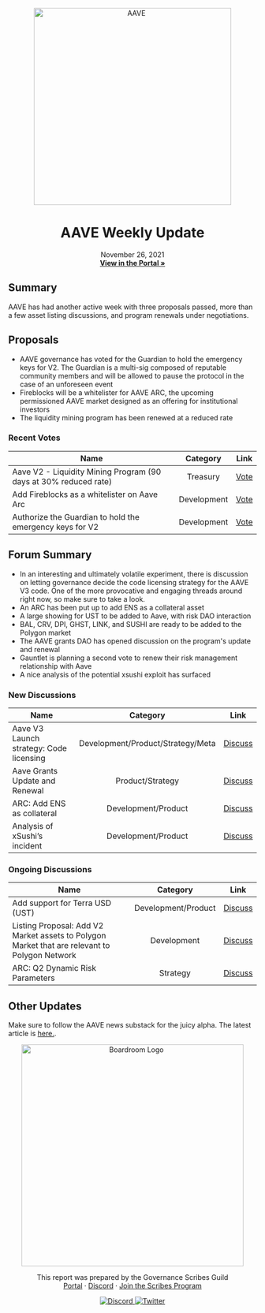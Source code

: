 <p align="center">
  <a href="http://app.boardroom.info/aave">
    <img src="https://pakimhostedimages.s3.amazonaws.com/0+DdTT4AumgM-dIVzz.jpg" alt="AAVE" width="400" />
  </a>
  <h1 align="center">AAVE Weekly Update</h1>
  <p align="center">
    November 26, 2021
  <br />
  <a href="http://app.boardroom.info/aave"><strong>View in the Portal »</strong></a>
  <br />
  </p>
</p>

## Summary

AAVE has had another active week with three proposals passed, more than a few asset listing discussions, and program renewals under negotiations. 

## Proposals

* AAVE governance has voted for the Guardian to hold the emergency keys for V2. The Guardian is a multi-sig composed of reputable community members and will be allowed to pause the protocol in the case of an unforeseen event 
* Fireblocks will be a whitelister for AAVE ARC, the upcoming permissioned AAVE market designed as an offering for institutional investors
* The liquidity mining program has been renewed at a reduced rate

### Recent Votes

| Name          | Category      | Link   |
| ------------- |:-------------:| :-----:|
| Aave V2 - Liquidity Mining Program (90 days at 30% reduced rate) | Treasury | [Vote](https://app.boardroom.info/aave/proposal/cHJvcG9zYWw6YWF2ZTpkZWZhdWx0OjQ3)
| Add Fireblocks as a whitelister on Aave Arc | Development | [Vote](https://app.boardroom.info/aave/proposal/cHJvcG9zYWw6YWF2ZTpkZWZhdWx0OjQ4)
| Authorize the Guardian to hold the emergency keys for V2 | Development | [Vote](https://app.boardroom.info/aave/proposal/cHJvcG9zYWw6YWF2ZTpkZWZhdWx0OjQ5)

## Forum Summary

* In an interesting and ultimately volatile experiment, there is discussion on letting governance decide the code licensing strategy for the AAVE V3 code. One of the more provocative and engaging threads around right now, so make sure to take a look.
* An ARC has been put up to add ENS as a collateral asset
* A large showing for UST to be added to Aave, with risk DAO interaction
* BAL, CRV, DPI, GHST, LINK, and SUSHI are ready to be added to the Polygon market
* The AAVE grants DAO has opened discussion on the program's update and renewal
* Gauntlet is planning a second vote to renew their risk management relationship with Aave
* A nice analysis of the potential xsushi exploit has surfaced

### New Discussions

| Name          | Category      | Link   |
| ------------- |:-------------:| :-----:|
| Aave V3 Launch strategy: Code licensing | Development/Product/Strategy/Meta | [Discuss](https://governance.aave.com/t/aave-v3-launch-strategy-code-licensing/6316)
| Aave Grants Update and Renewal | Product/Strategy | [Discuss](https://governance.aave.com/t/aave-grants-update-and-renewal/6371)
| ARC: Add ENS as collateral | Development/Product | [Discuss](https://governance.aave.com/t/arc-add-ens-as-collateral/6342)
| Analysis of xSushi’s incident | Development/Product | [Discuss](https://governance.aave.com/t/analysis-of-xsushis-incident/6335)

### Ongoing Discussions

| Name          | Category      | Link   |
| ------------- |:-------------:| :-----:|
| Add support for Terra USD (UST) | Development/Product | [Discuss](https://governance.aave.com/t/add-support-for-terra-usd-ust/6003)
| Listing Proposal: Add V2 Market assets to Polygon Market that are relevant to Polygon Network | Development | [Discuss](https://governance.aave.com/t/listing-proposal-add-v2-market-assets-to-polygon-market-that-are-relevant-to-polygon-network/5511)
| ARC: Q2 Dynamic Risk Parameters | Strategy | [Discuss](https://governance.aave.com/t/arc-q2-dynamic-risk-parameters/5955/10)

## Other Updates

Make sure to follow the AAVE news substack for the juicy alpha. The latest article is [here.](https://aavenews.substack.com/p/aave-news-fireblocks-aip-centrifuge).

<p align="center">
  <a href="http://app.boardroom.info/">
    <img src="https://i.ibb.co/PFcchnQ/boardroom.png" alt="Boardroom Logo" width="450" />
  </a>
</p>

<p align="center">
	This report was prepared by the Governance Scribes Guild
  <br />
  <a href="http://boardroom.info/">Portal</a>
  ·
  <a href="https://discord.com/invite/tgrTFg9">Discord</a>
  ·
  <a href="https://boardroom.mirror.xyz/JHrN8nVy_J4C7Xzj37zoyPANg0ZnNszhWy9YOZHC0lM">Join the Scribes Program</a>
</p>

<p align="center">
  <a href="https://discord.gg/CEZ8WfuK8s">
    <img src="https://img.shields.io/badge/Discord-Join-7289da?style=for-the-badge&logo=discord&logoColor=white" alt="Discord" />
  </a>
  <a href="https://twitter.com/boardroom_info">
    <img src="https://img.shields.io/badge/Twitter-Follow-1da1f2?style=for-the-badge&logo=twitter&logoColor=white" alt="Twitter" />
  </a>
</p>
